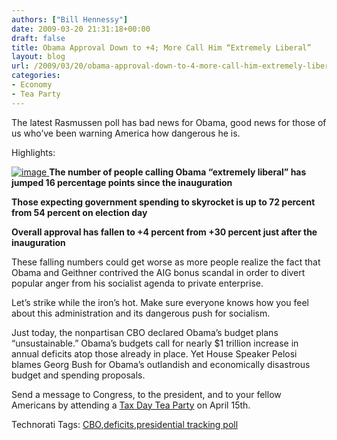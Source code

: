 ```yaml
---
authors: ["Bill Hennessy"]
date: 2009-03-20 21:31:18+00:00
draft: false
title: Obama Approval Down to +4; More Call Him “Extremely Liberal”
layout: blog
url: /2009/03/20/obama-approval-down-to-4-more-call-him-extremely-liberal/
categories:
- Economy
- Tea Party
---
```


The latest Rasmussen poll has bad news for Obama, good news for those of us who’ve been warning America how dangerous he is.

 

Highlights:

 

[![image](https://hennessysview.com/wp-content/uploads/2009/03/image1.png)
](https://www.rasmussenreports.com/public_content/politics/obama_administration/daily_presidential_tracking_poll)**The number of people calling Obama “extremely liberal” has jumped 16 percentage points since the inauguration**

 

**Those expecting government spending to skyrocket is up to 72 percent from 54 percent on election day**

 

**Overall approval has fallen to +4 percent from +30 percent just after the inauguration**

 

 

These falling numbers could get worse as more people realize the fact that Obama and Geithner contrived the AIG bonus scandal in order to divert popular anger from his socialist agenda to private enterprise.

 

Let’s strike while the iron’s hot. Make sure everyone knows how you feel about this administration and its dangerous push for socialism.

 

Just today, the nonpartisan CBO declared Obama’s budget plans “unsustainable.” Obama’s budgets call for nearly $1 trillion increase in annual deficits atop those already in place. Yet House Speaker Pelosi blames Georg Bush for Obama’s outlandish and economically disastrous budget and spending proposals.

 

Send a message to Congress, to the president, and to your fellow Americans by attending a [Tax Day Tea Party](https://www.taxdayteaparty.com) on April 15th.

 

 

 

Technorati Tags: [CBO](https://technorati.com/tags/CBO),[deficits](https://technorati.com/tags/deficits),[presidential tracking poll](https://technorati.com/tags/presidential+tracking+poll)
